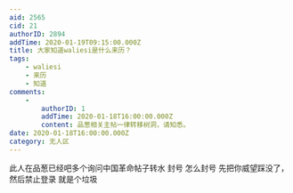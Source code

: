 ```yaml
---
aid: 2565
cid: 21
authorID: 2894
addTime: 2020-01-19T09:15:00.000Z
title: 大家知道waliesi是什么来历？
tags:
    - waliesi
    - 来历
    - 知道
comments:
    -
        authorID: 1
        addTime: 2020-01-18T16:00:00.000Z
        content: 品葱相关主帖一律转移树洞，请知悉。
date: 2020-01-18T16:00:00.000Z
category: 无人区
---
```


此人在品葱已经吧多个询问中国革命帖子转水 封号 怎么封号 先把你威望踩没了，然后禁止登录 就是个垃圾
